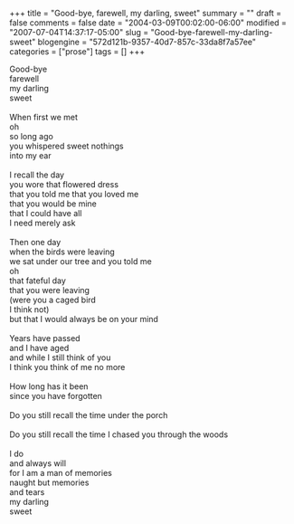 +++
title = "Good-bye, farewell, my darling, sweet"
summary = ""
draft = false
comments = false
date = "2004-03-09T00:02:00-06:00"
modified = "2007-07-04T14:37:17-05:00"
slug = "Good-bye-farewell-my-darling-sweet"
blogengine = "572d121b-9357-40d7-857c-33da8f7a57ee"
categories = ["prose"]
tags = []
+++

<p>
Good-bye<br />
farewell<br />
my darling<br />
sweet<br />
<br />
When first we met<br />
oh<br />
so long ago<br />
you whispered sweet nothings<br />
into my ear<br />
<br />
I recall the day<br />
you wore that flowered dress<br />
that you told me that you loved me<br />
that you would be mine<br />
that I could have all<br />
I need merely ask<br />
<br />
Then one day<br />
when the birds were leaving<br />
we sat under our tree and you told me<br />
oh<br />
that fateful day<br />
that you were leaving<br />
(were you a caged bird<br />
I think not)<br />
but that I would always be on your mind<br />
<br />
Years have passed<br />
and I have aged<br />
and while I still think of you<br />
I think you think of me no more<br />
<br />
How long has it been<br />
since you have forgotten<br />
<br />
Do you still recall the time under the porch<br />
<br />
Do you still recall the time I chased you through the woods<br />
<br />
I do<br />
and always will<br />
for I am a man of memories<br />
naught but memories<br />
and tears<br />
my darling<br />
sweet
</p>

